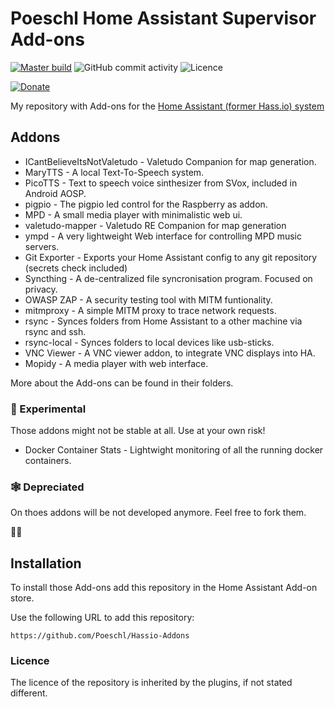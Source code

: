 # Poeschl Home Assistant Supervisor Add-ons

[![Master build][build-badge]][build-url]
![GitHub commit activity][commit-badge]
![Licence][licence-badge]

[![Donate][donation-badge]][donation-url]

My repository with Add-ons for the [Home Assistant (former Hass.io) system](https://www.home-assistant.io/hassio/)

## Addons

* ICantBelieveItsNotValetudo - Valetudo Companion for map generation.
* MaryTTS - A local Text-To-Speech system.
* PicoTTS - Text to speech voice sinthesizer from SVox, included in Android AOSP.
* pigpio - The pigpio led control for the Raspberry as addon.
* MPD - A small media player with minimalistic web ui.
* valetudo-mapper - Valetudo RE Companion for map generation
* ympd - A very lightweight Web interface for controlling MPD music servers.
* Git Exporter - Exports your Home Assistant config to any git repository (secrets check included)
* Syncthing - A de-centralized file syncronisation program. Focused on privacy.
* OWASP ZAP - A security testing tool with MITM funtionality.
* mitmproxy - A simple MITM proxy to trace network requests.
* rsync - Synces folders from Home Assistant to a other machine via rsync and ssh.
* rsync-local - Synces folders to local devices like usb-sticks.
* VNC Viewer - A VNC viewer addon, to integrate VNC displays into HA.
* Mopidy - A media player with web interface.

More about the Add-ons can be found in their folders.


### 🧪 Experimental

Those addons might not be stable at all. Use at your own risk!

* Docker Container Stats - Lightwight monitoring of all the running docker containers.


### 🕸️ Depreciated

On thoes addons will be not developed anymore. Feel free to fork them.

🤷‍♂️

## Installation

To install those Add-ons add this repository in the Home Assistant Add-on store.

Use the following URL to add this repository:

`https://github.com/Poeschl/Hassio-Addons`

### Licence

The licence of the repository is inherited by the plugins, if not stated different.

[build-badge]: https://img.shields.io/github/workflow/status/Poeschl/Hassio-Addons/Deploy%20addons?style=for-the-badge
[build-url]: https://github.com/Poeschl/Hassio-Addons/actions?query=workflow%3A%22Deploy+addons%22
[commit-badge]: https://img.shields.io/github/commit-activity/m/Poeschl/Hassio-Addons?style=for-the-badge
[licence-badge]: https://img.shields.io/github/license/Poeschl/Hassio-Addons?style=for-the-badge
[donation-badge]: https://img.shields.io/badge/Buy%20me%20a%20coffee-%23d32f2f?logo=buy-me-a-coffee&style=for-the-badge&logoColor=white
[donation-url]: https://www.buymeacoffee.com/Poeschl
